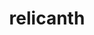 ---
id: 369
title: relicanth
types: [water,rock]
image: https://raw.githubusercontent.com/PokeAPI/sprites/master/sprites/pokemon/369.png
---